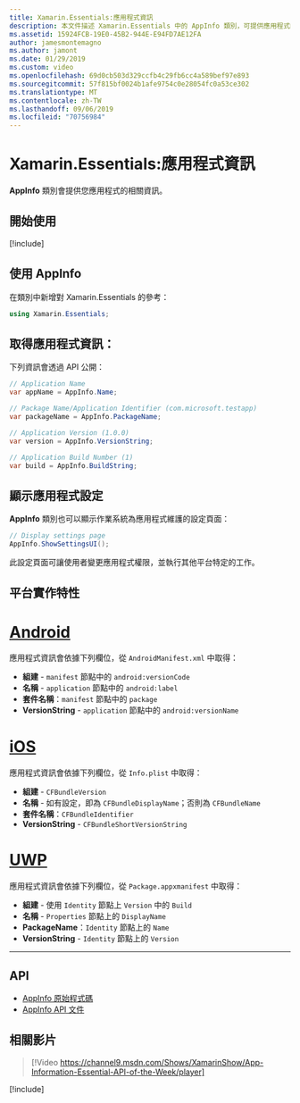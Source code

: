 ```yaml
---
title: Xamarin.Essentials:應用程式資訊
description: 本文件描述 Xamarin.Essentials 中的 AppInfo 類別，可提供應用程式的相關資訊。 例如，會公開應用程式名稱和版本。
ms.assetid: 15924FCB-19E0-45B2-944E-E94FD7AE12FA
author: jamesmontemagno
ms.author: jamont
ms.date: 01/29/2019
ms.custom: video
ms.openlocfilehash: 69d0cb503d329ccfb4c29fb6cc4a589bef97e893
ms.sourcegitcommit: 57f815bf0024b1afe9754c0e28054fc0a53ce302
ms.translationtype: MT
ms.contentlocale: zh-TW
ms.lasthandoff: 09/06/2019
ms.locfileid: "70756984"
---
```

# <a name="xamarinessentials-app-information"></a>Xamarin.Essentials:應用程式資訊

**AppInfo** 類別會提供您應用程式的相關資訊。

## <a name="get-started"></a>開始使用

[!include[](~/essentials/includes/get-started.md)]

## <a name="using-appinfo"></a>使用 AppInfo

在類別中新增對 Xamarin.Essentials 的參考：

```csharp
using Xamarin.Essentials;
```

## <a name="obtaining-application-information"></a>取得應用程式資訊：

下列資訊會透過 API 公開：

```csharp
// Application Name
var appName = AppInfo.Name;

// Package Name/Application Identifier (com.microsoft.testapp)
var packageName = AppInfo.PackageName;

// Application Version (1.0.0)
var version = AppInfo.VersionString;

// Application Build Number (1)
var build = AppInfo.BuildString;
```

## <a name="displaying-application-settings"></a>顯示應用程式設定

**AppInfo** 類別也可以顯示作業系統為應用程式維護的設定頁面：

```csharp
// Display settings page
AppInfo.ShowSettingsUI();
```

此設定頁面可讓使用者變更應用程式權限，並執行其他平台特定的工作。

## <a name="platform-implementation-specifics"></a>平台實作特性

# <a name="androidtabandroid"></a>[Android](#tab/android)

應用程式資訊會依據下列欄位，從 `AndroidManifest.xml` 中取得：

- **組建** - `manifest` 節點中的 `android:versionCode`
- **名稱** - `application` 節點中的 `android:label`
- **套件名稱**：`manifest` 節點中的 `package`
- **VersionString** - `application` 節點中的 `android:versionName`

# <a name="iostabios"></a>[iOS](#tab/ios)

應用程式資訊會依據下列欄位，從 `Info.plist` 中取得：

- **組建** - `CFBundleVersion`
- **名稱** - 如有設定，即為 `CFBundleDisplayName`；否則為 `CFBundleName`
- **套件名稱**：`CFBundleIdentifier`
- **VersionString** - `CFBundleShortVersionString`

# <a name="uwptabuwp"></a>[UWP](#tab/uwp)

應用程式資訊會依據下列欄位，從 `Package.appxmanifest` 中取得：

- **組建** - 使用 `Identity` 節點上 `Version` 中的 `Build`
- **名稱** - `Properties` 節點上的 `DisplayName`
- **PackageName**：`Identity` 節點上的 `Name`
- **VersionString** - `Identity` 節點上的 `Version`

--------------

## <a name="api"></a>API

- [AppInfo 原始程式碼](https://github.com/xamarin/Essentials/tree/master/Xamarin.Essentials/AppInfo)
- [AppInfo API 文件](xref:Xamarin.Essentials.AppInfo)

## <a name="related-video"></a>相關影片

> [!Video https://channel9.msdn.com/Shows/XamarinShow/App-Information-Essential-API-of-the-Week/player]

[!include[](~/essentials/includes/xamarin-show-essentials.md)]
